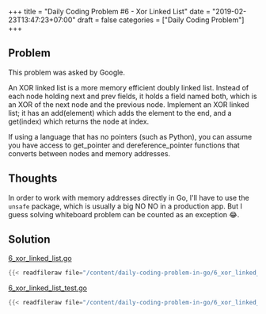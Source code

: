 +++
title = "Daily Coding Problem #6 - Xor Linked List"
date = "2019-02-23T13:47:23+07:00"
draft = false
categories = ["Daily Coding Problem"]
+++

## Problem

This problem was asked by Google.

An XOR linked list is a more memory efficient doubly linked list. Instead of each node holding next and prev fields, it holds a field named both, which is an XOR of the next node and the previous node. Implement an XOR linked list; it has an add(element) which adds the element to the end, and a get(index) which returns the node at index.

If using a language that has no pointers (such as Python), you can assume you have access to get_pointer and dereference_pointer functions that converts between nodes and memory addresses.

## Thoughts

In order to work with memory addresses directly in Go, I'll have to use the `unsafe` package, which is usually a big NO NO in a production app. But I guess solving whiteboard problem can be counted as an exception 😂.

## Solution

[6_xor_linked_list.go](https://github.com/khoi/daily-coding-problem-in-go/blob/master/6_xor_linked_list.go)

```go
{{< readfileraw file="/content/daily-coding-problem-in-go/6_xor_linked_list.go" >}}
```

[6_xor_linked_list_test.go](https://github.com/khoi/daily-coding-problem-in-go/blob/master/6_xor_linked_list_test.go)

```go
{{< readfileraw file="/content/daily-coding-problem-in-go/6_xor_linked_list_test.go" >}}
```

